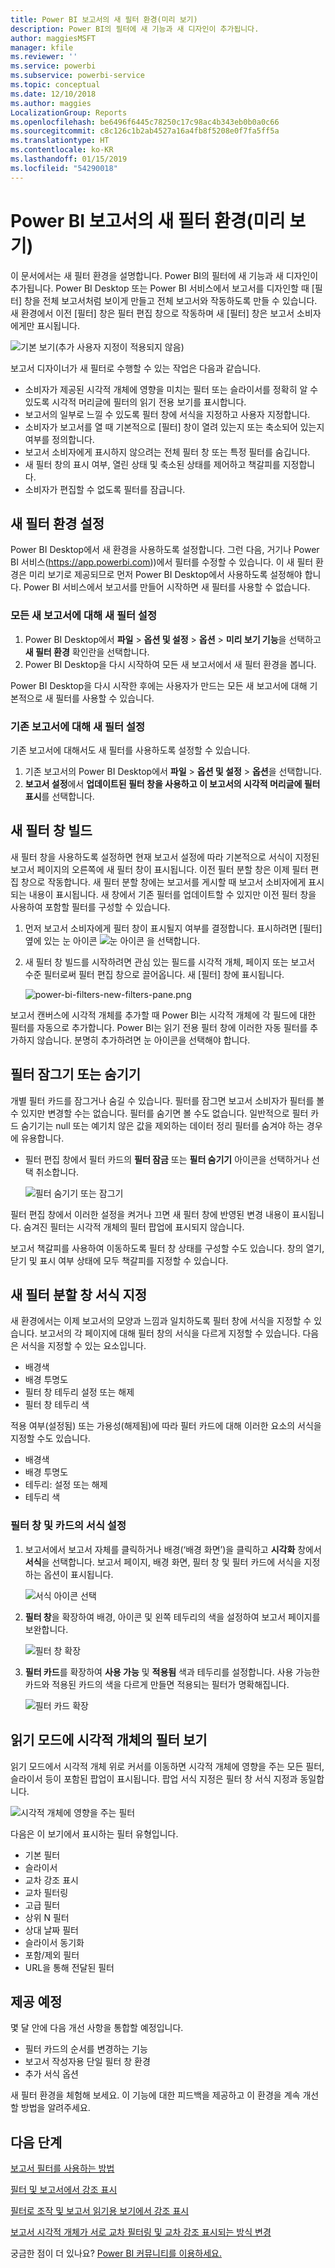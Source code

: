 ```yaml
---
title: Power BI 보고서의 새 필터 환경(미리 보기)
description: Power BI의 필터에 새 기능과 새 디자인이 추가됩니다.
author: maggiesMSFT
manager: kfile
ms.reviewer: ''
ms.service: powerbi
ms.subservice: powerbi-service
ms.topic: conceptual
ms.date: 12/10/2018
ms.author: maggies
LocalizationGroup: Reports
ms.openlocfilehash: be6496f6445c78250c17c98ac4b343eb0b0a0c66
ms.sourcegitcommit: c8c126c1b2ab4527a16a4fb8f5208e0f7fa5ff5a
ms.translationtype: HT
ms.contentlocale: ko-KR
ms.lasthandoff: 01/15/2019
ms.locfileid: "54290018"
---
```

# <a name="the-new-filter-experience-in-power-bi-reports-preview"></a>Power BI 보고서의 새 필터 환경(미리 보기)

이 문서에서는 새 필터 환경을 설명합니다. Power BI의 필터에 새 기능과 새 디자인이 추가됩니다. Power BI Desktop 또는 Power BI 서비스에서 보고서를 디자인할 때 [필터] 창을 전체 보고서처럼 보이게 만들고 전체 보고서와 작동하도록 만들 수 있습니다. 새 환경에서 이전 [필터] 창은 필터 편집 창으로 작동하며 새 [필터] 창은 보고서 소비자에게만 표시됩니다. 
 
![기본 보기(추가 사용자 지정이 적용되지 않음)](media/power-bi-report-filter-preview/power-bi-filter-reading.png)

보고서 디자이너가 새 필터로 수행할 수 있는 작업은 다음과 같습니다.

- 소비자가 제공된 시각적 개체에 영향을 미치는 필터 또는 슬라이서를 정확히 알 수 있도록 시각적 머리글에 필터의 읽기 전용 보기를 표시합니다.
- 보고서의 일부로 느낄 수 있도록 필터 창에 서식을 지정하고 사용자 지정합니다.
- 소비자가 보고서를 열 때 기본적으로 [필터] 창이 열려 있는지 또는 축소되어 있는지 여부를 정의합니다.
- 보고서 소비자에게 표시하지 않으려는 전체 필터 창 또는 특정 필터를 숨깁니다.
- 새 필터 창의 표시 여부, 열린 상태 및 축소된 상태를 제어하고 책갈피를 지정합니다.
- 소비자가 편집할 수 없도록 필터를 잠급니다.

## <a name="turn-on-the-new-filter-experience"></a>새 필터 환경 설정 

Power BI Desktop에서 새 환경을 사용하도록 설정합니다. 그런 다음, 거기나 Power BI 서비스(https://app.powerbi.com))에서 필터를 수정할 수 있습니다. 이 새 필터 환경은 미리 보기로 제공되므로 먼저 Power BI Desktop에서 사용하도록 설정해야 합니다. Power BI 서비스에서 보고서를 만들어 시작하면 새 필터를 사용할 수 없습니다.

### <a name="turn-on-new-filters-for-all-new-reports"></a>모든 새 보고서에 대해 새 필터 설정

1. Power BI Desktop에서 **파일** > **옵션 및 설정** > **옵션** > **미리 보기 기능**을 선택하고 **새 필터 환경** 확인란을 선택합니다. 
2. Power BI Desktop을 다시 시작하여 모든 새 보고서에서 새 필터 환경을 봅니다.

Power BI Desktop을 다시 시작한 후에는 사용자가 만드는 모든 새 보고서에 대해 기본적으로 새 필터를 사용할 수 있습니다.  

### <a name="turn-on-new-filters-for-an-existing-report"></a>기존 보고서에 대해 새 필터 설정

기존 보고서에 대해서도 새 필터를 사용하도록 설정할 수 있습니다.

1. 기존 보고서의 Power BI Desktop에서 **파일** > **옵션 및 설정** > **옵션**을 선택합니다.
2. **보고서 설정**에서 **업데이트된 필터 창을 사용하고 이 보고서의 시각적 머리글에 필터 표시**를 선택합니다.

## <a name="build-the-new-filter-pane"></a>새 필터 창 빌드

새 필터 창을 사용하도록 설정하면 현재 보고서 설정에 따라 기본적으로 서식이 지정된 보고서 페이지의 오른쪽에 새 필터 창이 표시됩니다. 이전 필터 분할 창은 이제 필터 편집 창으로 작동합니다. 새 필터 분할 창에는 보고서를 게시할 때 보고서 소비자에게 표시되는 내용이 표시됩니다. 새 창에서 기존 필터를 업데이트할 수 있지만 이전 필터 창을 사용하여 포함할 필터를 구성할 수 있습니다.

1. 먼저 보고서 소비자에게 필터 창이 표시될지 여부를 결정합니다. 표시하려면 [필터] 옆에 있는 눈 아이콘 ![눈 아이콘](media/power-bi-report-filter-preview/power-bi-filter-off-eye-icon.png) 을 선택합니다.

2. 새 필터 창 빌드를 시작하려면 관심 있는 필드를 시각적 개체, 페이지 또는 보고서 수준 필터로써 필터 편집 창으로 끌어옵니다. 새 [필터] 창에 표시됩니다.

    ![power-bi-filters-new-filters-pane.png](media/power-bi-report-filter-preview/power-bi-filters-new-filters-pane.png)

보고서 캔버스에 시각적 개체를 추가할 때 Power BI는 시각적 개체에 각 필드에 대한 필터를 자동으로 추가합니다. Power BI는 읽기 전용 필터 창에 이러한 자동 필터를 추가하지 않습니다. 분명히 추가하려면 눈 아이콘을 선택해야 합니다.

 
## <a name="lock-or-hide-filters"></a>필터 잠그기 또는 숨기기

개별 필터 카드를 잠그거나 숨길 수 있습니다. 필터를 잠그면 보고서 소비자가 필터를 볼 수 있지만 변경할 수는 없습니다. 필터를 숨기면 볼 수도 없습니다. 일반적으로 필터 카드 숨기기는 null 또는 예기치 않은 값을 제외하는 데이터 정리 필터를 숨겨야 하는 경우에 유용합니다. 

- 필터 편집 창에서 필터 카드의 **필터 잠금** 또는 **필터 숨기기** 아이콘을 선택하거나 선택 취소합니다.

   ![필터 숨기기 또는 잠그기](media/power-bi-report-filter-preview/power-bi-filter-hide-lock.gif)

필터 편집 창에서 이러한 설정을 켜거나 끄면 새 필터 창에 반영된 변경 내용이 표시됩니다. 숨겨진 필터는 시각적 개체의 필터 팝업에 표시되지 않습니다.

보고서 책갈피를 사용하여 이동하도록 필터 창 상태를 구성할 수도 있습니다. 창의 열기, 닫기 및 표시 여부 상태에 모두 책갈피를 지정할 수 있습니다.
 
## <a name="format-the-new-filters-pane"></a>새 필터 분할 창 서식 지정

새 환경에서는 이제 보고서의 모양과 느낌과 일치하도록 필터 창에 서식을 지정할 수 있습니다. 보고서의 각 페이지에 대해 필터 창의 서식을 다르게 지정할 수 있습니다. 다음은 서식을 지정할 수 있는 요소입니다. 

- 배경색
- 배경 투명도
- 필터 창 테두리 설정 또는 해제
- 필터 창 테두리 색

적용 여부(설정됨) 또는 가용성(해제됨)에 따라 필터 카드에 대해 이러한 요소의 서식을 지정할 수도 있습니다. 

- 배경색
- 배경 투명도
- 테두리: 설정 또는 해제
- 테두리 색

### <a name="set-the-format-for-the-filters-pane-and-cards"></a>필터 창 및 카드의 서식 설정

1. 보고서에서 보고서 자체를 클릭하거나 배경(‘배경 화면’)을 클릭하고 **시각화** 창에서 **서식**을 선택합니다. 
    보고서 페이지, 배경 화면, 필터 창 및 필터 카드에 서식을 지정하는 옵션이 표시됩니다.

    ![서식 아이콘 선택](media/power-bi-report-filter-preview/power-bi-filter-format.png)    

1. **필터 창**을 확장하여 배경, 아이콘 및 왼쪽 테두리의 색을 설정하여 보고서 페이지를 보완합니다.

    ![필터 창 확장](media/power-bi-report-filter-preview/power-bi-filter-format-pane.png)

1. **필터 카드**를 확장하여 **사용 가능** 및 **적용됨** 색과 테두리를 설정합니다. 사용 가능한 카드와 적용된 카드의 색을 다르게 만들면 적용되는 필터가 명확해집니다. 
  
    ![필터 카드 확장](media/power-bi-report-filter-preview/power-bi-filter-format-card.png)

## <a name="view-filters-for-a-visual-in-reading-mode"></a>읽기 모드에 시각적 개체의 필터 보기

읽기 모드에서 시각적 개체 위로 커서를 이동하면 시각적 개체에 영향을 주는 모든 필터, 슬라이서 등이 포함된 팝업이 표시됩니다. 팝업 서식 지정은 필터 창 서식 지정과 동일합니다. 

![시각적 개체에 영향을 주는 필터](media/power-bi-report-filter-preview/power-bi-filter-per-visual.png)

다음은 이 보기에서 표시하는 필터 유형입니다. 
- 기본 필터
- 슬라이서
- 교차 강조 표시 
- 교차 필터링
- 고급 필터
- 상위 N 필터
- 상대 날짜 필터
- 슬라이서 동기화
- 포함/제외 필터
- URL을 통해 전달된 필터

## <a name="coming-soon"></a>제공 예정

몇 달 안에 다음 개선 사항을 통합할 예정입니다.
- 필터 카드의 순서를 변경하는 기능
- 보고서 작성자용 단일 필터 창 환경 
- 추가 서식 옵션

새 필터 환경을 체험해 보세요. 이 기능에 대한 피드백을 제공하고 이 환경을 계속 개선할 방법을 알려주세요. 

## <a name="next-steps"></a>다음 단계
[보고서 필터를 사용하는 방법](consumer/end-user-report-filter.md)

[필터 및 보고서에서 강조 표시](power-bi-reports-filters-and-highlighting.md)

[필터로 조작 및 보고서 읽기용 보기에서 강조 표시](consumer/end-user-reading-view.md)

[보고서 시각적 개체가 서로 교차 필터링 및 교차 강조 표시되는 방식 변경](consumer/end-user-interactions.md)

궁금한 점이 더 있나요? [Power BI 커뮤니티를 이용하세요.](http://community.powerbi.com/)

